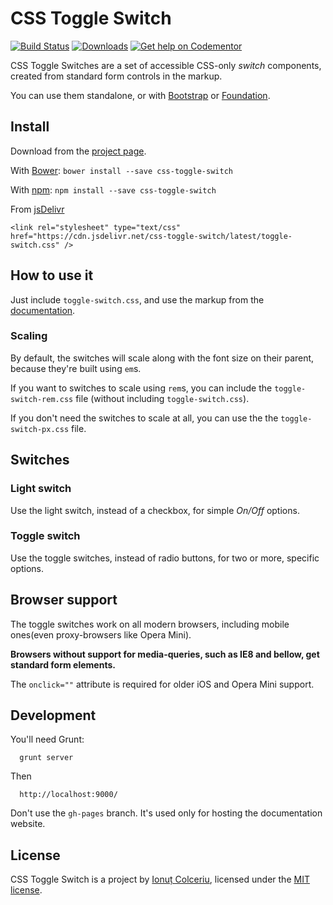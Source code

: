# CSS Toggle Switch

[![Build Status](https://travis-ci.org/ghinda/css-toggle-switch.png)](https://travis-ci.org/ghinda/css-toggle-switch)
[![Downloads](https://img.shields.io/npm/dt/css-toggle-switch.svg)](https://www.npmjs.com/package/css-toggle-switch)
[![Get help on Codementor](https://cdn.codementor.io/badges/get_help_github.svg)](https://www.codementor.io/ionutcolceriu?utm_source=github&utm_medium=button&utm_term=ionutcolceriu&utm_campaign=github)

CSS Toggle Switches are a set of accessible CSS-only *switch* components, created from standard form controls in the markup.

You can use them standalone, or with [Bootstrap](http://getbootstrap.com/) or [Foundation](http://foundation.zurb.com/).

## Install

Download from the [project page](http://ghinda.net/css-toggle-switch/).

With [Bower](http://bower.io/): `bower install --save css-toggle-switch`

With [npm](https://www.npmjs.com/package/css-toggle-switch): `npm install --save css-toggle-switch`

From [jsDelivr](https://www.jsdelivr.com/projects/css-toggle-switch)

```
<link rel="stylesheet" type="text/css" href="https://cdn.jsdelivr.net/css-toggle-switch/latest/toggle-switch.css" />
```


## How to use it
Just
 include `toggle-switch.css`, and use the markup from the [documentation](http://ghinda.net/css-toggle-switch/).

### Scaling

By default, the switches will scale along with the font size on their parent, because they're built using `em`s.

If you want to switches to scale using `rem`s, you can include the `toggle-switch-rem.css` file (without including `toggle-switch.css`).

If you don't need the switches to scale at all, you can use the the `toggle-switch-px.css` file.


## Switches

### Light switch

Use the light switch, instead of a checkbox, for simple *On/Off* options.

### Toggle switch

Use the toggle switches, instead of radio buttons, for two or more, specific options.


## Browser support

The toggle switches work on all modern browsers, including mobile ones(even proxy-browsers like Opera Mini).

**Browsers without support for media-queries, such as IE8 and bellow, get standard form elements.**

The `onclick=""` attribute is required for older iOS and Opera Mini support.

## Development

You'll need Grunt:

```
  grunt server
```

Then

```
  http://localhost:9000/
```

Don't use the `gh-pages` branch. It's used only for hosting the documentation website.


## License

CSS Toggle Switch is a project by [Ionuț Colceriu](http://ghinda.net), licensed under the [MIT license](LICENSE).
